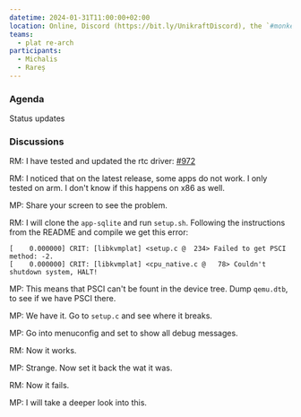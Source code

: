 ```yaml
---
datetime: 2024-01-31T11:00:00+02:00
location: Online, Discord (https://bit.ly/UnikraftDiscord), the `#monkey-business` voice channel
teams:
  - plat re-arch
participants:
  - Michalis
  - Rareș
---
```


### Agenda

Status updates

### Discussions

RM: I have tested and updated the rtc driver: [#972](https://github.com/unikraft/unikraft/pull/972)

RM: I noticed that on the latest release, some apps do not work. I only tested on arm. I don't know if this happens on x86 as well.

MP: Share your screen to see the problem.

RM: I will clone the `app-sqlite` and run `setup.sh`. Following the instructions from the README and compile we get this error:

``` 
[    0.000000] CRIT: [libkvmplat] <setup.c @  234> Failed to get PSCI method: -2.
[    0.000000] CRIT: [libkvmplat] <cpu_native.c @   78> Couldn't shutdown system, HALT!
```

MP: This means that PSCI can't be fount in the device tree. Dump `qemu.dtb`, to see if we have PSCI there.

MP: We have it. Go to `setup.c` and see where it breaks.

MP: Go into menuconfig and set to show all debug messages.

RM: Now it works.

MP: Strange. Now set it back the wat it was.

RM: Now it fails.

MP: I will take a deeper look into this.
